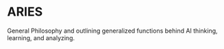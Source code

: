 # ARIES
General Philosophy and outlining generalized functions behind AI thinking, learning, and analyzing.
